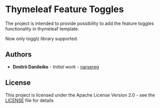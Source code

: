 # Thymeleaf Feature Toggles

The project is intended to provide possibility to add the feature toggles functionality in thymeleaf template.

Now only togglz library supported.

## Authors

* **Dmitrii Danileiko** - *Initial work* - [narsereg](https://github.com/narsereg/)

## License

This project is licensed under the Apache License Version 2.0 - see the [LICENSE](LICENSE) file for details
